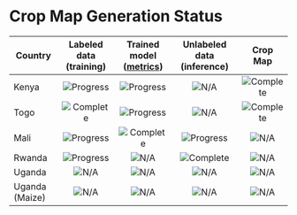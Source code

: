# Crop Map Generation Status

[N/A]: https://img.shields.io/badge/Not%20Available-red
[Progress]: https://img.shields.io/badge/In%20Progress-yellow
[Complete]: https://img.shields.io/badge/Complete-success

|Country        |Labeled data (training)|Trained model ([metrics](data/model_metrics.json)) |Unlabeled data (inference) |Crop Map       |
|---            |:---:                  |:---:                                              |:---:                      |:---:          |
|Kenya          |![Progress]            |![Progress]                                        |![N/A]                     |![Complete]    |
|Togo           |![Complete]            |![Progress]                                        |![N/A]                     |![Complete]    |
|Mali           |![Progress]            |![Complete]                                        |![Progress]                |![N/A]         |
|Rwanda         |![Progress]            |![N/A]                                             |![Complete]                |![N/A]         |
|Uganda         |![N/A]                 |![N/A]                                             |![N/A]                     |![N/A]         |
|Uganda (Maize) |![N/A]                 |![N/A]                                             |![N/A]                     |![N/A]         |

